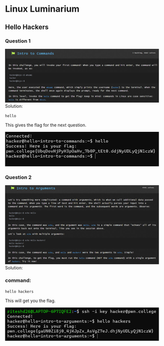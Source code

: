 # Linux Luminarium
## Hello Hackers
### Question 1
![alt text](./images/Hello_Hackers/1.png)
Solution:

`hello`

This gives the flag for the next question.

![alt text](./images/Hello_Hackers/s1.png)

### Question 2
![alt text](./images/Hello_Hackers/2.png)
Solution:       
### command: 
`hello hackers`

This will get you the flag.

![alt text](./images/Hello_Hackers/2ans.png)


